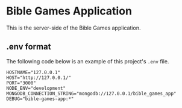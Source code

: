 # Bible Games Application

This is the server-side of the Bible Games application.

## .env format

The following code below is an example of this project's `.env` file.

```env
HOSTNAME="127.0.0.1"
HOST="http://127.0.0.1/"
PORT="3000"
NODE_ENV="development"
MONGODB_CONNECTION_STRING="mongodb://127.0.0.1/bible_games_app"
DEBUG="bible-games-app:*"
```
